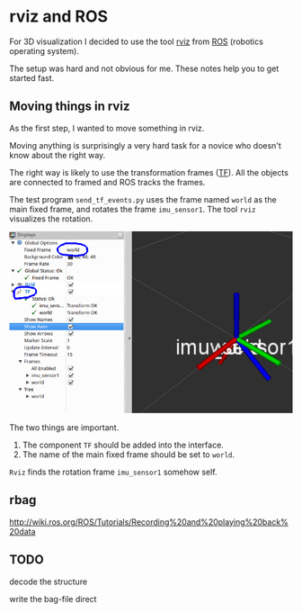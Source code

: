 # rviz and ROS

For 3D visualization I decided to use the tool [rviz](http://wiki.ros.org/rviz) from [ROS](http://www.ros.org/) (robotics operating system).

The setup was hard and not obvious for me. These notes help you to get started fast.

## Moving things in rviz

As the first step, I wanted to move something in rviz.

Moving anything is surprisingly a very hard task for a novice who doesn't know about the right way.

The right way is likely to use the transformation frames ([TF](http://wiki.ros.org/tf/Tutorials/Introduction%20to%20tf)). All the objects are connected to framed and ROS tracks the frames.

The test program `send_tf_events.py` uses the frame named `world` as the main fixed frame, and rotates the frame `imu_sensor1`. The tool `rviz` visualizes the rotation.

![rviz setup](rvizsetup.png)

The two things are important.

1. The component `TF` should be added into the interface.
2. The name of the main fixed frame should be set to `world`.

`Rviz` finds the rotation frame `imu_sensor1` somehow self.

## rbag

http://wiki.ros.org/ROS/Tutorials/Recording%20and%20playing%20back%20data

## TODO

decode the structure

write the bag-file direct
